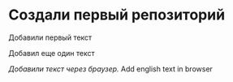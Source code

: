 # Создали первый репозиторий

Добавили первый текст

Добавил еще один текст

*Добавили текст через браузер.* Add english text in browser


